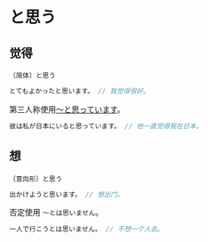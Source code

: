 # と思う

## 觉得

`〔简体〕と思う`

```js
とてもよかったと思います。 // 我觉得很好。
```

第三人称使用[〜と思っています](#と思っています)。

```js
彼は私が日本にいると思っています。 // 他一直觉得我在日本。
```

## 想

`〔意向形〕と思う`

```js
出かけようと思います。 // 想出门。
```

否定使用 `〜とは思いません`。

```js
一人で行こうとは思いません。 // 不想一个人去。
```
